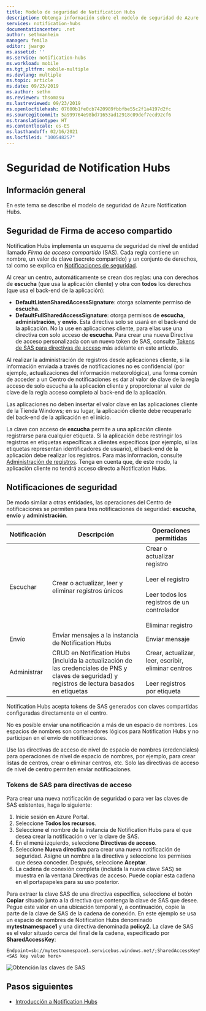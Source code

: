 ```yaml
---
title: Modelo de seguridad de Notification Hubs
description: Obtenga información sobre el modelo de seguridad de Azure Notification Hubs.
services: notification-hubs
documentationcenter: .net
author: sethmanheim
manager: femila
editor: jwargo
ms.assetid: ''
ms.service: notification-hubs
ms.workload: mobile
ms.tgt_pltfrm: mobile-multiple
ms.devlang: multiple
ms.topic: article
ms.date: 09/23/2019
ms.author: sethm
ms.reviewer: thsomasu
ms.lastreviewed: 09/23/2019
ms.openlocfilehash: 07600b1fe0cb7420989fbbfbe55c2f1a4197d2fc
ms.sourcegitcommit: 5a999764e98bd71653ad12918c09def7ecd92cf6
ms.translationtype: HT
ms.contentlocale: es-ES
ms.lasthandoff: 02/16/2021
ms.locfileid: "100548257"
---
```

# <a name="notification-hubs-security"></a>Seguridad de Notification Hubs

## <a name="overview"></a>Información general

En este tema se describe el modelo de seguridad de Azure Notification Hubs.

## <a name="shared-access-signature-security"></a>Seguridad de Firma de acceso compartido

Notification Hubs implementa un esquema de seguridad de nivel de entidad llamado *Firma de acceso compartido* (SAS). Cada regla contiene un nombre, un valor de clave (secreto compartido) y un conjunto de derechos, tal como se explica en [Notificaciones de seguridad](#security-claims). 

Al crear un centro, automáticamente se crean dos reglas: una con derechos de **escucha** (que usa la aplicación cliente) y otra con **todos** los derechos (que usa el back-end de la aplicación):

- **DefaultListenSharedAccessSignature**: otorga solamente permiso de **escucha**.
- **DefaultFullSharedAccessSignature**: otorga permisos de **escucha**, **administración**, y **envío**. Esta directiva solo se usará en el back-end de la aplicación. No la use en aplicaciones cliente, para ellas use una directiva con solo acceso de **escucha**. Para crear una nueva Directiva de acceso personalizada con un nuevo token de SAS, consulte [Tokens de SAS para directivas de acceso](#sas-tokens-for-access-policies) más adelante en este artículo.

Al realizar la administración de registros desde aplicaciones cliente, si la información enviada a través de notificaciones no es confidencial (por ejemplo, actualizaciones del información meteorológica), una forma común de acceder a un Centro de notificaciones es dar al valor de clave de la regla acceso de solo escucha a la aplicación cliente y proporcionar al valor de clave de la regla acceso completo al back-end de la aplicación.

Las aplicaciones no deben insertar el valor clave en las aplicaciones cliente de la Tienda Windows; en su lugar, la aplicación cliente debe recuperarlo del back-end de la aplicación en el inicio.

La clave con acceso de **escucha** permite a una aplicación cliente registrarse para cualquier etiqueta. Si la aplicación debe restringir los registros en etiquetas específicas a clientes específicos (por ejemplo, si las etiquetas representan identificadores de usuario), el back-end de la aplicación debe realizar los registros. Para más información, consulte [Administración de registros](notification-hubs-push-notification-registration-management.md). Tenga en cuenta que, de este modo, la aplicación cliente no tendrá acceso directo a Notification Hubs.

## <a name="security-claims"></a>Notificaciones de seguridad

De modo similar a otras entidades, las operaciones del Centro de notificaciones se permiten para tres notificaciones de seguridad: **escucha**, **envío** y **administración**.

| Notificación   | Descripción                                          | Operaciones permitidas |
| ------- | ---------------------------------------------------- | ------------------ |
| Escuchar  | Crear o actualizar, leer y eliminar registros únicos | Crear o actualizar registro<br><br>Leer el registro<br><br>Leer todos los registros de un controlador<br><br>Eliminar registro |
| Envío    | Enviar mensajes a la instancia de Notification Hubs                | Enviar mensaje |
| Administrar  | CRUD en Notification Hubs (incluida la actualización de las credenciales de PNS y claves de seguridad) y registros de lectura basados en etiquetas |Crear, actualizar, leer, escribir, eliminar centros<br><br>Leer registros por etiqueta |

Notification Hubs acepta tokens de SAS generados con claves compartidas configuradas directamente en el centro.

No es posible enviar una notificación a más de un espacio de nombres. Los espacios de nombres son contenedores lógicos para Notification Hubs y no participan en el envío de notificaciones.

Use las directivas de acceso de nivel de espacio de nombres (credenciales) para operaciones de nivel de espacio de nombres, por ejemplo, para crear listas de centros, crear o eliminar centros, etc. Solo las directivas de acceso de nivel de centro permiten enviar notificaciones.

### <a name="sas-tokens-for-access-policies"></a>Tokens de SAS para directivas de acceso

Para crear una nueva notificación de seguridad o para ver las claves de SAS existentes, haga lo siguiente:

1. Inicie sesión en Azure Portal.
2. Seleccione **Todos los recursos**.
3. Seleccione el nombre de la instancia de Notification Hubs para el que desea crear la notificación o ver la clave de SAS.
4. En el menú izquierdo, seleccione **Directivas de acceso**.
5. Seleccione **Nueva directiva** para crear una nueva notificación de seguridad. Asigne un nombre a la directiva y seleccione los permisos que desea conceder. Después, seleccione **Aceptar**.
6. La cadena de conexión completa (incluida la nueva clave SAS) se muestra en la ventana Directivas de acceso. Puede copiar esta cadena en el portapapeles para su uso posterior.

Para extraer la clave SAS de una directiva específica, seleccione el botón **Copiar** situado junto a la directiva que contenga la clave de SAS que desee. Pegue este valor en una ubicación temporal y, a continuación, copie la parte de la clave de SAS de la cadena de conexión. En este ejemplo se usa un espacio de nombres de Notification Hubs denominado **mytestnamespace1** y una directiva denominada **policy2**. La clave de SAS es el valor situado cerca del final de la cadena, especificado por **SharedAccessKey**:

```shell
Endpoint=sb://mytestnamespace1.servicebus.windows.net/;SharedAccessKeyName=policy2;SharedAccessKey=<SAS key value here>
```

![Obtención las claves de SAS](media/notification-hubs-push-notification-security/access1.png)

## <a name="next-steps"></a>Pasos siguientes

- [Introducción a Notification Hubs](notification-hubs-push-notification-overview.md)
